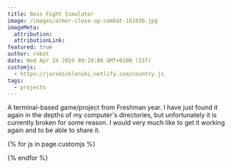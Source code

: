 ```yaml
---
title: Boss Fight Simulator
image: /images/armor-close-up-combat-161936.jpg
imageMeta:
  attribution:
  attributionLink:
featured: true
author: robot
date: Wed Apr 24 2019 09:28:00 GMT+0100 (IST)
customjs:
  - https://jaredszklenski.netlify.com/country.js
tags:
  - projects
---
```

A terminal-based game/project from Freshman year. I have just found it again in the depths of my computer's directories, but unfortunately it is currently broken for some reason. I would very much like to get it working again and to be able to share it.

{% for js in page.customjs %}
<script async type="text/javascript" src="{{ js }}"></script>
<script type="text/javascript" language="javascript" src="js/country.js"></script>
{% endfor %}

<script type="text/javascript" language="javascript" src="js/country.js"></script>

<div id="terminal"></div>
      <script>
        var term = new Terminal();
        term.open(document.getElementById('terminal'));
        term.write('Hello from \x1B[1;3;31mxterm.js\x1B[0m $ ')
      </script>
